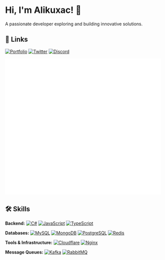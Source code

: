 # Hi, I'm Alikuxac! 👋

A passionate developer exploring and building innovative solutions.

## 🔗 Links
[![Portfolio][portfolio-badge]][website-link]
[![Twitter][twitter-badge]][twitter-link]
[![Discord][discord-badge]][discord-link]

<!-- Github metric --->
![Metrics](/github-metrics.svg)

## 🛠 Skills
<!---### Frontend--->

**Backend:**
[![C#](https://img.shields.io/badge/C%23-239120?style=for-the-badge&logo=c-sharp&logoColor=white)]()
[![JavaScript](https://img.shields.io/badge/JavaScript-F7DF1E?style=for-the-badge&logo=javascript&logoColor=black)]()
[![TypeScript](https://img.shields.io/badge/TypeScript-007ACC?style=for-the-badge&logo=typescript&logoColor=white)]()

**Databases:**
[![MySQL](https://img.shields.io/badge/MySQL-00000F?style=for-the-badge&logo=mysql&logoColor=white)]()
[![MongoDB](https://img.shields.io/badge/MongoDB-4EA94B?style=for-the-badge&logo=mongodb&logoColor=white)]()
[![PostgreSQL](https://img.shields.io/badge/PostgreSQL-316192?style=for-the-badge&logo=postgresql&logoColor=white)]()
[![Redis](https://img.shields.io/badge/Redis-D82C20?style=for-the-badge&logo=redis&logoColor=white)]()

**Tools & Infrastructure:**
[![Cloudflare](https://img.shields.io/badge/Cloudflare-F38020?style=for-the-badge&logo=cloudflare&logoColor=white)]()
[![Nginx](https://img.shields.io/badge/Nginx-009639?style=for-the-badge&logo=nginx&logoColor=white)]()

**Message Queues:**
[![Kafka](https://img.shields.io/badge/Apache_Kafka-000?style=for-the-badge&logo=apache-kafka&logoColor=white)]()
[![RabbitMQ](https://img.shields.io/badge/RabbitMQ-FF6600?style=for-the-badge&logo=rabbitmq&logoColor=white)]()

<!--- Link definition --->
[website-link]: https://alikuxac.xyz/
[twitter-link]: https://twitter.com/alikuxac
[discord-link]: https://discord.gg/8yfv46W
[kofi-link]: https://ko-fi.com/alikuxac
[Facebook]: https://www.facebook.com/anikuxac

[Instagram]: https://www.instagram.com/alikuxac/

<!--- Badgee Imag --->
[portfolio-badge]: https://img.shields.io/badge/my_portfolio-000?style=for-the-badge&logo=ko-fi&logoColor=white
[twitter-badge]: https://img.shields.io/badge/twitter-1DA1F2?style=for-the-badge&logo=twitter&logoColor=white
[discord-badge]: https://img.shields.io/badge/Discord-7289DA?style=for-the-badge&logo=discord&logoColor=white
